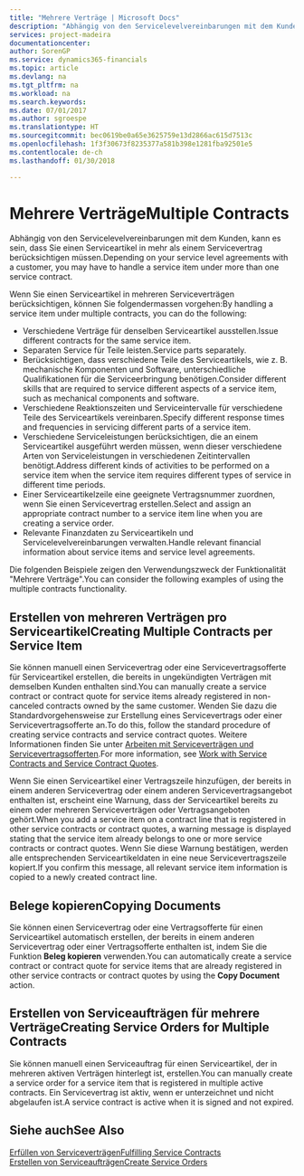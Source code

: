 ```yaml
---
title: "Mehrere Verträge | Microsoft Docs"
description: "Abhängig von den Servicelevelvereinbarungen mit dem Kunden, kann es sein, dass Sie einen Serviceartikel in mehr als einem Servicevertrag berücksichtigen müssen."
services: project-madeira
documentationcenter: 
author: SorenGP
ms.service: dynamics365-financials
ms.topic: article
ms.devlang: na
ms.tgt_pltfrm: na
ms.workload: na
ms.search.keywords: 
ms.date: 07/01/2017
ms.author: sgroespe
ms.translationtype: HT
ms.sourcegitcommit: bec0619be0a65e3625759e13d2866ac615d7513c
ms.openlocfilehash: 1f3f30673f8235377a581b398e1281fba92501e5
ms.contentlocale: de-ch
ms.lasthandoff: 01/30/2018

---
```

# <a name="multiple-contracts"></a><span data-ttu-id="2eefd-103">Mehrere Verträge</span><span class="sxs-lookup"><span data-stu-id="2eefd-103">Multiple Contracts</span></span>
<span data-ttu-id="2eefd-104">Abhängig von den Servicelevelvereinbarungen mit dem Kunden, kann es sein, dass Sie einen Serviceartikel in mehr als einem Servicevertrag berücksichtigen müssen.</span><span class="sxs-lookup"><span data-stu-id="2eefd-104">Depending on your service level agreements with a customer, you may have to handle a service item under more than one service contract.</span></span>  
  
<span data-ttu-id="2eefd-105">Wenn Sie einen Serviceartikel in mehreren Serviceverträgen berücksichtigen, können Sie folgendermassen vorgehen:</span><span class="sxs-lookup"><span data-stu-id="2eefd-105">By handling a service item under multiple contracts, you can do the following:</span></span>  
  
* <span data-ttu-id="2eefd-106">Verschiedene Verträge für denselben Serviceartikel ausstellen.</span><span class="sxs-lookup"><span data-stu-id="2eefd-106">Issue different contracts for the same service item.</span></span>  
* <span data-ttu-id="2eefd-107">Separaten Service für Teile leisten.</span><span class="sxs-lookup"><span data-stu-id="2eefd-107">Service parts separately.</span></span>  
* <span data-ttu-id="2eefd-108">Berücksichtigen, dass verschiedene Teile des Serviceartikels, wie z. B. mechanische Komponenten und Software, unterschiedliche Qualifikationen für die Serviceerbringung benötigen.</span><span class="sxs-lookup"><span data-stu-id="2eefd-108">Consider different skills that are required to service different aspects of a service item, such as mechanical components and software.</span></span>  
* <span data-ttu-id="2eefd-109">Verschiedene Reaktionszeiten und Serviceintervalle für verschiedene Teile des Serviceartikels vereinbaren.</span><span class="sxs-lookup"><span data-stu-id="2eefd-109">Specify different response times and frequencies in servicing different parts of a service item.</span></span>  
* <span data-ttu-id="2eefd-110">Verschiedene Serviceleistungen berücksichtigen, die an einem Serviceartikel ausgeführt werden müssen, wenn dieser verschiedene Arten von Serviceleistungen in verschiedenen Zeitintervallen benötigt.</span><span class="sxs-lookup"><span data-stu-id="2eefd-110">Address different kinds of activities to be performed on a service item when the service item requires different types of service in different time periods.</span></span>  
* <span data-ttu-id="2eefd-111">Einer Serviceartikelzeile eine geeignete Vertragsnummer zuordnen, wenn Sie einen Servicevertrag erstellen.</span><span class="sxs-lookup"><span data-stu-id="2eefd-111">Select and assign an appropriate contract number to a service item line when you are creating a service order.</span></span>  
* <span data-ttu-id="2eefd-112">Relevante Finanzdaten zu Serviceartikeln und Servicelevelvereinbarungen verwalten.</span><span class="sxs-lookup"><span data-stu-id="2eefd-112">Handle relevant financial information about service items and service level agreements.</span></span>  
  
<span data-ttu-id="2eefd-113">Die folgenden Beispiele zeigen den Verwendungszweck der Funktionalität "Mehrere Verträge".</span><span class="sxs-lookup"><span data-stu-id="2eefd-113">You can consider the following examples of using the multiple contracts functionality.</span></span>  
  
## <a name="creating-multiple-contracts-per-service-item"></a><span data-ttu-id="2eefd-114">Erstellen von mehreren Verträgen pro Serviceartikel</span><span class="sxs-lookup"><span data-stu-id="2eefd-114">Creating Multiple Contracts per Service Item</span></span>  
<span data-ttu-id="2eefd-115">Sie können manuell einen Servicevertrag oder eine Servicevertragsofferte für Serviceartikel erstellen, die bereits in ungekündigten Verträgen mit demselben Kunden enthalten sind.</span><span class="sxs-lookup"><span data-stu-id="2eefd-115">You can manually create a service contract or contract quote for service items already registered in non-canceled contracts owned by the same customer.</span></span> <span data-ttu-id="2eefd-116">Wenden Sie dazu die Standardvorgehensweise zur Erstellung eines Servicevertrags oder einer Servicevertragsofferte an.</span><span class="sxs-lookup"><span data-stu-id="2eefd-116">To do this, follow the standard procedure of creating service contracts and service contract quotes.</span></span> <span data-ttu-id="2eefd-117">Weitere Informationen finden Sie unter [Arbeiten mit Serviceverträgen und Servicevertragsofferten](service-how-to-create-service-contracts-and-service-contract-quotes.md).</span><span class="sxs-lookup"><span data-stu-id="2eefd-117">For more information, see [Work with Service Contracts and Service Contract Quotes](service-how-to-create-service-contracts-and-service-contract-quotes.md).</span></span>  
  
<span data-ttu-id="2eefd-118">Wenn Sie einen Serviceartikel einer Vertragszeile hinzufügen, der bereits in einem anderen Servicevertrag oder einem anderen Servicevertragsangebot enthalten ist, erscheint eine Warnung, dass der Serviceartikel bereits zu einem oder mehreren Serviceverträgen oder Vertragsangeboten gehört.</span><span class="sxs-lookup"><span data-stu-id="2eefd-118">When you add a service item on a contract line that is registered in other service contracts or contract quotes, a warning message is displayed stating that the service item already belongs to one or more service contracts or contract quotes.</span></span> <span data-ttu-id="2eefd-119">Wenn Sie diese Warnung bestätigen, werden alle entsprechenden Serviceartikeldaten in eine neue Servicevertragszeile kopiert.</span><span class="sxs-lookup"><span data-stu-id="2eefd-119">If you confirm this message, all relevant service item information is copied to a newly created contract line.</span></span>  
  
## <a name="copying-documents"></a><span data-ttu-id="2eefd-120">Belege kopieren</span><span class="sxs-lookup"><span data-stu-id="2eefd-120">Copying Documents</span></span>  
<span data-ttu-id="2eefd-121">Sie können einen Servicevertrag oder eine Vertragsofferte für einen Serviceartikel automatisch erstellen, der bereits in einem anderen Servicevertrag oder einer Vertragsofferte enthalten ist, indem Sie die Funktion **Beleg kopieren** verwenden.</span><span class="sxs-lookup"><span data-stu-id="2eefd-121">You can automatically create a service contract or contract quote for service items that are already registered in other service contracts or contract quotes by using the **Copy Document** action.</span></span>  
  
## <a name="creating-service-orders-for-multiple-contracts"></a><span data-ttu-id="2eefd-122">Erstellen von Serviceaufträgen für mehrere Verträge</span><span class="sxs-lookup"><span data-stu-id="2eefd-122">Creating Service Orders for Multiple Contracts</span></span>  
<span data-ttu-id="2eefd-123">Sie können manuell einen Serviceauftrag für einen Serviceartikel, der in mehreren aktiven Verträgen hinterlegt ist, erstellen.</span><span class="sxs-lookup"><span data-stu-id="2eefd-123">You can manually create a service order for a service item that is registered in multiple active contracts.</span></span> <span data-ttu-id="2eefd-124">Ein Servicevertrag ist aktiv, wenn er unterzeichnet und nicht abgelaufen ist.</span><span class="sxs-lookup"><span data-stu-id="2eefd-124">A service contract is active when it is signed and not expired.</span></span>  
  
## <a name="see-also"></a><span data-ttu-id="2eefd-125">Siehe auch</span><span class="sxs-lookup"><span data-stu-id="2eefd-125">See Also</span></span>  
[<span data-ttu-id="2eefd-126">Erfüllen von Serviceverträgen</span><span class="sxs-lookup"><span data-stu-id="2eefd-126">Fulfilling Service Contracts</span></span>](service-fulfill-service-contracts.md)  
[<span data-ttu-id="2eefd-127">Erstellen von Serviceaufträgen</span><span class="sxs-lookup"><span data-stu-id="2eefd-127">Create Service Orders</span></span>](service-how-to-create-service-orders.md)  

